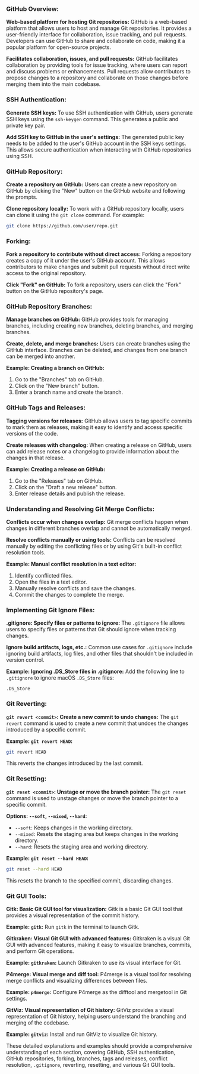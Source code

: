 
### GitHub Overview:

**Web-based platform for hosting Git repositories:**
GitHub is a web-based platform that allows users to host and manage Git repositories. It provides a user-friendly interface for collaboration, issue tracking, and pull requests. Developers can use GitHub to share and collaborate on code, making it a popular platform for open-source projects.

**Facilitates collaboration, issues, and pull requests:**
GitHub facilitates collaboration by providing tools for issue tracking, where users can report and discuss problems or enhancements. Pull requests allow contributors to propose changes to a repository and collaborate on those changes before merging them into the main codebase.

### SSH Authentication:

**Generate SSH keys:**
To use SSH authentication with GitHub, users generate SSH keys using the `ssh-keygen` command. This generates a public and private key pair.

**Add SSH key to GitHub in the user's settings:**
The generated public key needs to be added to the user's GitHub account in the SSH keys settings. This allows secure authentication when interacting with GitHub repositories using SSH.

### GitHub Repository:

**Create a repository on GitHub:**
Users can create a new repository on GitHub by clicking the "New" button on the GitHub website and following the prompts.

**Clone repository locally:**
To work with a GitHub repository locally, users can clone it using the `git clone` command. For example:
```bash
git clone https://github.com/user/repo.git
```

### Forking:

**Fork a repository to contribute without direct access:**
Forking a repository creates a copy of it under the user's GitHub account. This allows contributors to make changes and submit pull requests without direct write access to the original repository.

**Click "Fork" on GitHub:**
To fork a repository, users can click the "Fork" button on the GitHub repository's page.

### GitHub Repository Branches:

**Manage branches on GitHub:**
GitHub provides tools for managing branches, including creating new branches, deleting branches, and merging branches.

**Create, delete, and merge branches:**
Users can create branches using the GitHub interface. Branches can be deleted, and changes from one branch can be merged into another.

**Example: Creating a branch on GitHub:**
1. Go to the "Branches" tab on GitHub.
2. Click on the "New branch" button.
3. Enter a branch name and create the branch.

### GitHub Tags and Releases:

**Tagging versions for releases:**
GitHub allows users to tag specific commits to mark them as releases, making it easy to identify and access specific versions of the code.

**Create releases with changelog:**
When creating a release on GitHub, users can add release notes or a changelog to provide information about the changes in that release.

**Example: Creating a release on GitHub:**
1. Go to the "Releases" tab on GitHub.
2. Click on the "Draft a new release" button.
3. Enter release details and publish the release.

### Understanding and Resolving Git Merge Conflicts:

**Conflicts occur when changes overlap:**
Git merge conflicts happen when changes in different branches overlap and cannot be automatically merged.

**Resolve conflicts manually or using tools:**
Conflicts can be resolved manually by editing the conflicting files or by using Git's built-in conflict resolution tools.

**Example: Manual conflict resolution in a text editor:**
1. Identify conflicted files.
2. Open the files in a text editor.
3. Manually resolve conflicts and save the changes.
4. Commit the changes to complete the merge.

### Implementing Git Ignore Files:

**.gitignore: Specify files or patterns to ignore:**
The `.gitignore` file allows users to specify files or patterns that Git should ignore when tracking changes.

**Ignore build artifacts, logs, etc.:**
Common use cases for `.gitignore` include ignoring build artifacts, log files, and other files that shouldn't be included in version control.

**Example: Ignoring .DS_Store files in .gitignore:**
Add the following line to `.gitignore` to ignore macOS `.DS_Store` files:
```plaintext
.DS_Store
```

### Git Reverting:

**`git revert <commit>`: Create a new commit to undo changes:**
The `git revert` command is used to create a new commit that undoes the changes introduced by a specific commit.

**Example: `git revert HEAD`:**
```bash
git revert HEAD
```
This reverts the changes introduced by the last commit.

### Git Resetting:

**`git reset <commit>`: Unstage or move the branch pointer:**
The `git reset` command is used to unstage changes or move the branch pointer to a specific commit.

**Options: `--soft`, `--mixed`, `--hard`:**
- `--soft`: Keeps changes in the working directory.
- `--mixed`: Resets the staging area but keeps changes in the working directory.
- `--hard`: Resets the staging area and working directory.

**Example: `git reset --hard HEAD`:**
```bash
git reset --hard HEAD
```
This resets the branch to the specified commit, discarding changes.

### Git GUI Tools:

**Gitk: Basic Git GUI tool for visualization:**
Gitk is a basic Git GUI tool that provides a visual representation of the commit history.

**Example: `gitk`:**
Run `gitk` in the terminal to launch Gitk.

**Gitkraken: Visual Git GUI with advanced features:**
Gitkraken is a visual Git GUI with advanced features, making it easy to visualize branches, commits, and perform Git operations.

**Example: `gitkraken`:**
Launch Gitkraken to use its visual interface for Git.

**P4merge: Visual merge and diff tool:**
P4merge is a visual tool for resolving merge conflicts and visualizing differences between files.

**Example: `p4merge`:**
Configure P4merge as the difftool and mergetool in Git settings.

**GitViz: Visual representation of Git history:**
GitViz provides a visual representation of Git history, helping users understand the branching and merging of the codebase.

**Example: `gitviz`:**
Install and run GitViz to visualize Git history.

These detailed explanations and examples should provide a comprehensive understanding of each section, covering GitHub, SSH authentication, GitHub repositories, forking, branches, tags and releases, conflict resolution, `.gitignore`, reverting, resetting, and various Git GUI tools.
